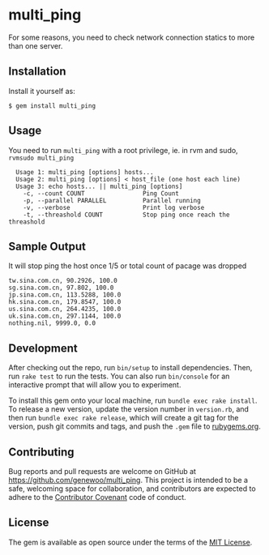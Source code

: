 # multi_ping

For some reasons, you need to check network connection statics to more than one server. 

## Installation

Install it yourself as:

    $ gem install multi_ping

## Usage

You need to run ```multi_ping``` with a root privilege, ie. in rvm and sudo, ```rvmsudo multi_ping```

```
  Usage 1: multi_ping [options] hosts...
  Usage 2: multi_ping [options] < host_file (one host each line)
  Usage 3: echo hosts... || multi_ping [options]
    -c, --count COUNT                Ping Count
    -p, --parallel PARALLEL          Parallel running
    -v, --verbose                    Print log verbose
    -t, --threashold COUNT           Stop ping once reach the threashold
```

## Sample Output

It will stop ping the host once 1/5 or total count of pacage was dropped

```
tw.sina.com.cn, 90.2926, 100.0
sg.sina.com.cn, 97.802, 100.0
jp.sina.com.cn, 113.5288, 100.0
hk.sina.com.cn, 179.8547, 100.0
us.sina.com.cn, 264.4235, 100.0
uk.sina.com.cn, 297.1144, 100.0
nothing.nil, 9999.0, 0.0
```

## Development

After checking out the repo, run `bin/setup` to install dependencies. Then, run `rake test` to run the tests. You can also run `bin/console` for an interactive prompt that will allow you to experiment.

To install this gem onto your local machine, run `bundle exec rake install`. To release a new version, update the version number in `version.rb`, and then run `bundle exec rake release`, which will create a git tag for the version, push git commits and tags, and push the `.gem` file to [rubygems.org](https://rubygems.org).

## Contributing

Bug reports and pull requests are welcome on GitHub at https://github.com/genewoo/multi_ping. This project is intended to be a safe, welcoming space for collaboration, and contributors are expected to adhere to the [Contributor Covenant](contributor-covenant.org) code of conduct.


## License

The gem is available as open source under the terms of the [MIT License](http://opensource.org/licenses/MIT).

